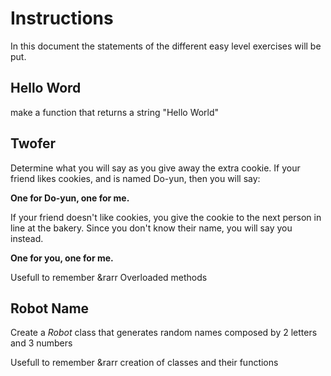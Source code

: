 # Instructions
In this document the statements of the different easy level exercises will be put.

## Hello Word
make a function that returns a string "Hello World"

## Twofer
Determine what you will say as you give away the extra cookie. If your friend likes cookies, and is named Do-yun, then you will say:

**One for Do-yun, one for me.**

If your friend doesn't like cookies, you give the cookie to the next person in line at the bakery. Since you don't know their name, you will say you instead.

**One for you, one for me.**

Usefull to remember &rarr Overloaded methods

## Robot Name

Create a *Robot* class that generates random names composed by 2 letters and 3 numbers

Usefull to remember &rarr creation of classes and their functions

